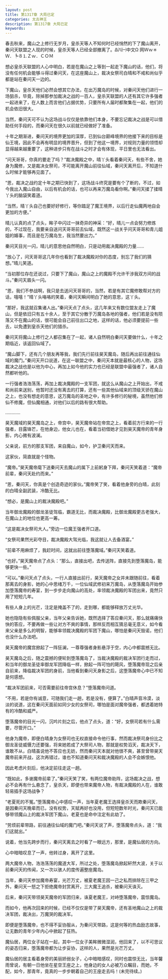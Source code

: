 ```yaml
---
layout: post
title: 第1317章 大局已定
categories: 太古神王
description: 第1317章 大局已定
keywords:
---
```


春去秋来，魔山之上修行无岁月，皇杀天等人不知何时已经悄然的下了魔山离开，秦问天联盟之人现的时候，皇杀天等人已经全部撤离了。Δ㈧㈠中文Ω   网Ｗｗ＊Ｗ．┡８⒈Ｚｗ．ＣＯＭ

想必皇杀天联盟的人心中明白，若是在魔山之上等到一起走下魔山的话，他们，将没有任何机会能够斗得过秦问天，在这座魔山上，裁决女祭司白晴和不戒和尚似乎都是站在秦问天一边的。

下魔山，皇杀天他们必然会想其它办法，在出万魔岛的时候，对秦问天他们进行一场狙杀，毕竟，除掉那参加裁决之战的一百人，皇杀天联盟的人还有其它许多强者一起进来了，在人数上而言他们占据优势，只要所有人届时都聚集在一起，他们的机会依旧很大。

当然，秦问天可不认为这场战斗仅仅是依靠他们本身，不要忘记裁决之战是可以借助任何手段的，而秦问天在很久以前就已经做好了准备。

十年之期渐进，秦问天的境界更加的深厚，已到仙台巅峰境界的他接下来的目标是仙王境，因此不会再有明显的境界晋升，但到了他这一境界，对规则力量的领悟却显得越来越重要了，这种进步只有在战斗之时才会有体现，平日里也无法看出。

“问天哥哥，你真的要走了吗？”裁决魔殿之中，晴丫头看着秦问天，有些不舍，她身为魔修，又是裁决女祭司，不可能离开魔山前往仙域，秦问天离开后，不知道什么时候才能够再见面了。

“恩，裁决之战约定十年之期已快到了，这场战斗终究是要有个了断的，不过，如今我出入魔山自由，以后有机会的话，也可以再来万魔岛看你啊。”秦问天揉了揉晴丫头的脑袋笑着道。

“当然，晴丫头自己也要好好修行，等你踏足了魔王境界，以后行走仙魔两地自会更加的方便。”

晴儿认真的点了点头，眸子中闪过一抹奇异的神采：“好，晴儿一点会努力修炼的，不过现在，我要亲自送问天哥哥前去仙域，既然这一战关乎问天哥哥和青儿姐姐的婚事，而且是在万魔岛生，我当然要出力。”

秦问天目光一闪，晴儿的意思他自然明白，只是动用裁决魔殿的力量……

“放心了，问天哥哥这几年你也看到了裁决魔殿对你的态度，别忘了我们的猜想。”晴儿笑道。

“当初那位存在还说过，只要下了魔山，魔山之上的魔殿不允许干涉我双方间的战斗。”秦问天眉头一闪。

“恩，我们不参战啊，我只是去送问天哥哥的，当然，若是有其它魔修敢帮对方的话，嘻嘻！”晴丫头咯咯的笑着，秦问天瞬间明白了她的意思，这丫头。

“那好，我这就召集诸人出。”秦问天点了点头，这几年来又有数位盟友走上了魔山，但是依旧只有五十余人，至于其它分散于万魔岛各地的强者，他们若是没有陨落又不在魔山的话，很可能会自己前往出口之地，这样的话，他必须要提前一些去，以免遭到皇杀天他们的猎杀。

秦问天将魔山上修行之人都召集在了一起，诸人自然明白秦问天要做什么，十年之期临近，该返回仙域了。

“魔山脚下，还有几个朋友再等我，我们先行前往昊天魔岛，随后再出前往通往仙域的魔门。”秦问天开口说道，在这一联盟之中，秦问天本就是最核心的人物，这场裁决之战也是以他为中心，再加上如今他的实力也已经是联盟中最强者了，诸人自然都听他的。

一行强者浩浩荡荡，再加上裁决魔殿的一支军团，就这么从魔山之上开始出，不戒和尚前来送别，他暂时还没有离去的打算，还有一些其他仙域来的顶级天骄在魔山之上，也没有想走的意思，这万魔岛的圣地之中，有许多修行的秘境，虽然他们修仙不修魔，但仙魔相通，对他们以后的路有很大帮助。

…………

昊天魔域的昊天魔岛之上，帝宫中，昊天魔帝站在帝宫之上，看着前方行来的一行强者，目露锋芒，在他身边，他女儿也在，看着当初借她才见到昊天魔帝的青年身影，内心微有波澜。

父亲说，前方的那支军团，来自魔山，如今，护卫秦问天而来。

这家伙，简直就是个怪物。

“魔帝。”昊天魔帝麾下送秦问天去魔山的属下上前躬身下拜，秦问天笑着道：“魔帝前辈，秦问天赴约而来。”

“恩，秦问天，你真是个创造奇迹的家伙。”魔帝笑了笑，看着他身旁的白晴，此刻的白晴全副武装，冷酷无比。

“想必，是魔山上的裁决魔殿吧。”

当年御龙魔殿的御龙圣徒驾临，霸道无比，而裁决魔殿，比御龙魔殿更古老强大，在魔山上的地位也更高一筹。

“这是裁决女祭司大人。”旁边一位魔王强者开口道。

“女祭司果然光彩夺目，裁决魔殿大驾光临，我这就让人去备酒宴。”

“前辈不用麻烦了，我赶时间，这就出前往堕落魔域。”秦问天笑着道。

“也好。”昊天魔帝点了点头：“那么，直接出吧，去传送阵，直接先到堕落魔岛，能够更快一些。”

“可以。”秦问天点了点头，一行人直接出前行，昊天魔帝之女并未跟随前往，看着那离去的身影，她的心中思绪万千，一位仙域武修初来万魔岛，从堕落魔岛开始参加堕落魔帝的寿宴，到一步步走向魔山的高处，率领裁决魔殿的军团出来，竟然只用了短短几年。

有些人身上的光芒，注定是掩盖不了的，走到哪，都能够释放万丈光华。

她也隐隐有些佩服父亲，当年父亲告诉她，既然选择了答应秦问天，那么就痛痛快快的答应，不要再做一些让对方不爽的事情，那样反而相互猜忌毫无意义，如今看来父亲是多么的明智，能够率领裁决魔殿的军团下魔山，哪怕是秦问天毁诺，他们也没什么办法吧。

昊天魔帝的魔宫掀起了一阵狂澜，一尊尊强者身影悬浮于空，内心中都震撼无比。

昊天魔岛之后，随之震撼的便轮到堕落魔岛了，当裁决魔殿的裁决军团行走而过，和当年的御龙圣徒率御龙军团降临一样，掀起一阵可怕的飓风，堕落魔帝现之后亲自前来，降临裁决军团的身前，当他看到秦问天身影之后，这堕落魔帝心中已不知是何感想。

“裁决军团前来，可否需要前往帝宫休息？”堕落魔帝问道。

“不用，若是你有诚意，可随我们走一趟，若是没有，便算了。”白晴声音冷漠，淡淡的说道，这在秦问天面前如同少女的女祭司，哪怕是面对魔帝强者，都透着她特有的冷酷和威严。

堕落魔帝的目光一闪，沉吟片刻之后，他点了点头，道：“好，女祭司若有什么需要，尽管开口。”

他身为魔帝，即便白晴身为女祭司也无权直接命令他行事，然而裁决祭司身份比之御龙圣徒威慑力还要强，将来她若成了大祭司人物，那就是权势滔天，裁决天下，谁敢不从，白晴虽说他不答应也无妨，然而秦问天本就对他很不爽，甚至曾带昊天魔帝前来开战，这次再错过，谁也不知道秦问天和裁决魔殿的人会不会嫉恨他。

因此考虑片刻后，他决定前往走这一趟。

“既如此，多谢魔帝前辈了。”秦问天笑了笑，有两位魔帝助阵，这场裁决之战，想必不会再有什么悬念了，皇杀天，即便也带来魔帝人物，有裁决魔殿的人在，谁敢轻易插手这场战争？

“老夏死的不冤。”堕落魔帝心中感叹一声，当年夏老魔王选择皇杀天而欺秦问天，是因秦问天晚辈而已，没有权势，天赋再好也没用，但短短数年时光，秦问天已能够带领魔山上的裁决军团下魔山，老夏也是命中注定有此劫了。

“劳烦前辈带路，前往通往仙域的魔门吧。”秦问天说了声，堕落魔帝点头，道：“我们这就出。”

说着，他当先跨步而行，秦问天离去之时看了一眼远方，那里，是魔仙居的方向。

心中暗暗叹息了一声，他转过身，离开了这里。

两大魔帝人物，浩浩荡荡的魔道大军，所过之处，堕落魔岛掀起轩然大波，关于以前秦问天的传闻，又一次以骇人的度传遍整座魔岛。

当年，秦问天参加魔帝寿宴，光芒万丈，被夏老魔王因一己之私而排除在三甲之外，秦问天一怒之下拒绝魔帝封赏离开，三大魔王追杀，被秦问天诛灭。

后来，秦问天带领昊天魔帝的军团归来，诛夏老魔王，对峙堕落魔帝，震惊魔岛。

而如今，他再次回来的时候，已经不仅仅是带了昊天魔帝，还有圣地魔山之上的裁决军团，裁决出，万魔哭的裁决军。

即便是堕落魔帝，也不得不妥协服从，为秦问天带路，这是何等的热血励志故事，让无数的青年少年内心中掀起了狂热。

魔仙居，两位女子站在一起，其中一位女子美眸微微湿润，他回来了，以不可思议的姿态归来，堕落魔帝都为让步妥协，这样的人，果然是光芒万丈。

魔仙居的居主看着身旁的美丽娇弱女子，心中暗暗感叹，同时也震惊无比，当年馨雨曾说，有朝一日他坐在星空王座之上，他身边的女人必被万众瞩目，而她，不配，如今，那青年，竟真的一步步朝着自己的王座走去吗！(未完待续。)
